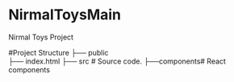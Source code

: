 # NirmalToysMain
Nirmal Toys Project


#Project Structure
├── public  
     ├── index.html
├── src        # Source code.
  ├──components# React components







    

    
    
    
    



        
        
        
 













